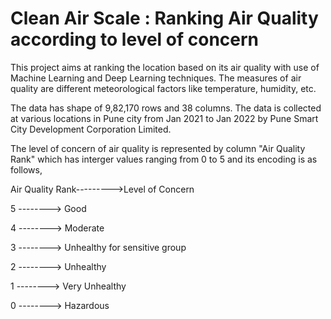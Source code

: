 # Clean Air Scale : Ranking Air Quality according to level of concern

This project aims at ranking the location based on its air quality with use of Machine Learning and Deep Learning techniques. The measures of air quality are different meteorological factors like temperature, humidity, etc.

The data has shape of 9,82,170 rows and 38 columns. The data is collected at various locations in Pune city from Jan 2021 to Jan 2022 by Pune Smart City Development Corporation Limited.

The level of concern of air quality is represented by column "Air Quality Rank" which has interger values ranging from 0 to 5 and its encoding is as follows,

Air Quality Rank--------->Level of Concern

5 --------> Good

4 --------> Moderate

3 --------> Unhealthy for sensitive group

2 --------> Unhealthy

1 --------> Very Unhealthy

0 --------> Hazardous



